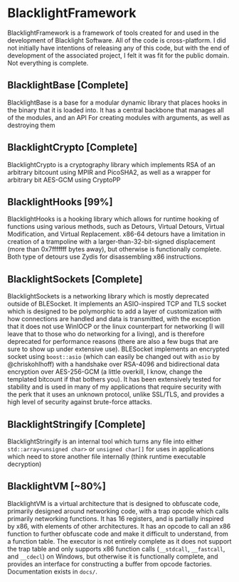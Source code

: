 # BlacklightFramework
BlacklightFramework is a framework of tools created for and used in the development of Blacklight Software. All of the code is cross-platform. I did not initially have intentions of releasing any of this code, but with the end of development of the associated project, I felt it was fit for the public domain. Not everything is complete.

## BlacklightBase [Complete]
BlacklightBase is a base for a modular dynamic library that places hooks in the binary that it is loaded into. It has a central backbone that manages all of the modules, and an API For creating modules with arguments, as well as destroying them

## BlacklightCrypto [Complete]
BlacklightCrypto is a cryptography library which implements RSA of an arbitrary bitcount using MPIR and PicoSHA2, as well as a wrapper for arbitrary bit AES-GCM using CryptoPP

## BlacklightHooks [99%]
BlacklightHooks is a hooking library which allows for runtime hooking of functions using various methods, such as Detours, Virtual Detours, Virtual Modification, and Virtual Replacement. x86-64 detours have a limitation in creation of a trampoline with a larger-than-32-bit-signed displacement (more than 0x7fffffff bytes away), but otherwise is functionally complete. Both type of detours use Zydis for disassembling x86 instructions.

## BlacklightSockets [Complete]
BlacklightSockets is a networking library which is mostly deprecated outside of BLESocket. It implements an ASIO-inspired TCP and TLS socket which is designed to be polymorphic to add a layer of customization with how connections are handled and data is transmitted, with the exception that it does not use WinIOCP or the linux counterpart for networking (I will leave that to those who do networking for a living), and is therefore deprecated for performance reasons (there are also a few bugs that are sure to show up under extensive use). BLESocket implements an encrypted socket using `boost::asio` (which can easily be changed out with `asio` by @chriskohlhoff) with a handshake over RSA-4096 and bidirectional data encryption over AES-256-GCM (a little overkill, I know, change the templated bitcount if that bothers you). It has been extensively tested for stability and is used in many of my applications that require security with the perk that it uses an unknown protocol, unlike SSL/TLS, and provides a high level of security against brute-force attacks.

## BlacklightStringify [Complete]
BlacklightStringify is an internal tool which turns any file into either `std::array<unsigned char>` or `unsigned char[]` for uses in applications which need to store another file internally (think runtime executable decryption)

## BlacklightVM [~80%]
BlacklightVM is a virtual architecture that is designed to obfuscate code, primarily designed around networking code, with a trap opcode which calls primarily networking functions. It has 16 registers, and is partially inspired by x86, with elements of other architectures. It has an opcode to call an x86 function to further obfuscate code and make it difficult to understand, from a function table. The executor is not entirely complete as it does not support the trap table and only supports x86 function calls (`__stdcall`, `__fastcall`, and `__cdecl`) on Windows, but otherwise it is functionally complete, and provides an interface for constructing a buffer from opcode factories. Documentation exists in `docs/`.
